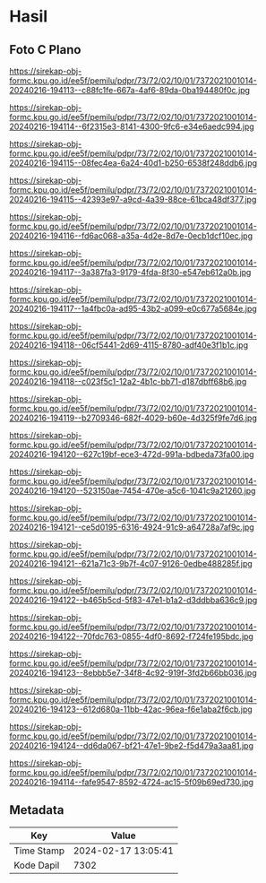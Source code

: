 # Hasil

## Foto C Plano

https://sirekap-obj-formc.kpu.go.id/ee5f/pemilu/pdpr/73/72/02/10/01/7372021001014-20240216-194113--c88fc1fe-667a-4af6-89da-0ba194480f0c.jpg

https://sirekap-obj-formc.kpu.go.id/ee5f/pemilu/pdpr/73/72/02/10/01/7372021001014-20240216-194114--6f2315e3-8141-4300-9fc6-e34e6aedc994.jpg

https://sirekap-obj-formc.kpu.go.id/ee5f/pemilu/pdpr/73/72/02/10/01/7372021001014-20240216-194115--08fec4ea-6a24-40d1-b250-6538f248ddb6.jpg

https://sirekap-obj-formc.kpu.go.id/ee5f/pemilu/pdpr/73/72/02/10/01/7372021001014-20240216-194115--42393e97-a9cd-4a39-88ce-61bca48df377.jpg

https://sirekap-obj-formc.kpu.go.id/ee5f/pemilu/pdpr/73/72/02/10/01/7372021001014-20240216-194116--fd6ac068-a35a-4d2e-8d7e-0ecb1dcf10ec.jpg

https://sirekap-obj-formc.kpu.go.id/ee5f/pemilu/pdpr/73/72/02/10/01/7372021001014-20240216-194117--3a387fa3-9179-4fda-8f30-e547eb612a0b.jpg

https://sirekap-obj-formc.kpu.go.id/ee5f/pemilu/pdpr/73/72/02/10/01/7372021001014-20240216-194117--1a4fbc0a-ad95-43b2-a099-e0c677a5684e.jpg

https://sirekap-obj-formc.kpu.go.id/ee5f/pemilu/pdpr/73/72/02/10/01/7372021001014-20240216-194118--06cf5441-2d69-4115-8780-adf40e3f1b1c.jpg

https://sirekap-obj-formc.kpu.go.id/ee5f/pemilu/pdpr/73/72/02/10/01/7372021001014-20240216-194118--c023f5c1-12a2-4b1c-bb71-d187dbff68b6.jpg

https://sirekap-obj-formc.kpu.go.id/ee5f/pemilu/pdpr/73/72/02/10/01/7372021001014-20240216-194119--b2709346-682f-4029-b60e-4d325f9fe7d6.jpg

https://sirekap-obj-formc.kpu.go.id/ee5f/pemilu/pdpr/73/72/02/10/01/7372021001014-20240216-194120--627c19bf-ece3-472d-991a-bdbeda73fa00.jpg

https://sirekap-obj-formc.kpu.go.id/ee5f/pemilu/pdpr/73/72/02/10/01/7372021001014-20240216-194120--523150ae-7454-470e-a5c6-1041c9a21260.jpg

https://sirekap-obj-formc.kpu.go.id/ee5f/pemilu/pdpr/73/72/02/10/01/7372021001014-20240216-194121--ce5d0195-6316-4924-91c9-a64728a7af9c.jpg

https://sirekap-obj-formc.kpu.go.id/ee5f/pemilu/pdpr/73/72/02/10/01/7372021001014-20240216-194121--621a71c3-9b7f-4c07-9126-0edbe488285f.jpg

https://sirekap-obj-formc.kpu.go.id/ee5f/pemilu/pdpr/73/72/02/10/01/7372021001014-20240216-194122--b465b5cd-5f83-47e1-b1a2-d3ddbba636c9.jpg

https://sirekap-obj-formc.kpu.go.id/ee5f/pemilu/pdpr/73/72/02/10/01/7372021001014-20240216-194122--70fdc763-0855-4df0-8692-f724fe195bdc.jpg

https://sirekap-obj-formc.kpu.go.id/ee5f/pemilu/pdpr/73/72/02/10/01/7372021001014-20240216-194123--8ebbb5e7-34f8-4c92-919f-3fd2b66bb036.jpg

https://sirekap-obj-formc.kpu.go.id/ee5f/pemilu/pdpr/73/72/02/10/01/7372021001014-20240216-194123--612d680a-11bb-42ac-96ea-f6e1aba2f6cb.jpg

https://sirekap-obj-formc.kpu.go.id/ee5f/pemilu/pdpr/73/72/02/10/01/7372021001014-20240216-194124--dd6da067-bf21-47e1-9be2-f5d479a3aa81.jpg

https://sirekap-obj-formc.kpu.go.id/ee5f/pemilu/pdpr/73/72/02/10/01/7372021001014-20240216-194114--fafe9547-8592-4724-ac15-5f09b69ed730.jpg


## Metadata

| Key        | Value               |
| ---------- | ------------------- |
| Time Stamp | 2024-02-17 13:05:41 |
| Kode Dapil | 7302                |



